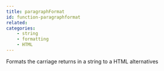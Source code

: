 ```yaml
---
title: paragraphFormat
id: function-paragraphformat
related:
categories:
    - string
    - formatting
    - HTML
---
```


Formats the carriage returns in a string to a HTML alternatives